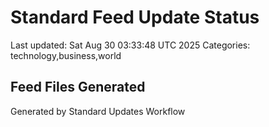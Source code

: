 # Standard Feed Update Status
Last updated: Sat Aug 30 03:33:48 UTC 2025
Categories: technology,business,world

## Feed Files Generated

Generated by Standard Updates Workflow

